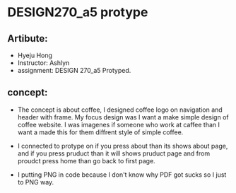 # DESIGN270_a5 protype

## Artibute: 

- Hyeju Hong
- Instructor: Ashlyn 
-  assignment: DESIGN 270_a5 Protyped.





## concept: 

- The concept is about coffee, I designed coffee logo on navigation and header with frame. My focus design was I want a make simple design of coffee website. I was imagenes if someone who work at caffee than I want a made this for them diffrent style of simple coffee. 

- I connected to protype on if you press about than its shows about page, and if you press pruduct than it will shows pruduct page and from proudct press home than go back to first page. 

- I putting PNG in code because I don't know why PDF got sucks so I just to PNG way. 

